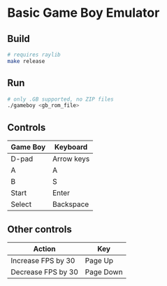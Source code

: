 # Basic Game Boy Emulator

## Build

```bash
# requires raylib
make release
```

## Run

```bash
# only .GB supported, no ZIP files
./gameboy <gb_rom_file>
```

## Controls

| Game Boy | Keyboard   |
|----------|------------|
| D-pad    | Arrow keys |
| A        | A          |
| B        | S          |
| Start    | Enter      |
| Select   | Backspace  |

## Other controls

| Action                | Key      |
|-----------------------|----------|
| Increase FPS by 30    | Page Up  |
| Decrease FPS by 30    | Page Down |